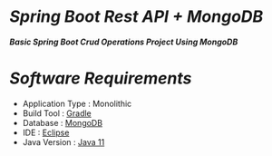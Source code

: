 # _Spring Boot Rest API + MongoDB_

_**Basic Spring Boot Crud Operations Project Using MongoDB**_

# _Software Requirements_
* Application Type : Monolithic
* Build Tool : [Gradle](https://spring.io/guides/gs/gradle/)
* Database : [MongoDB](https://www.mongodb.com/try/download/community)
* IDE : [Eclipse](https://www.eclipse.org/downloads/)
* Java Version : [Java 11](https://www.oracle.com/in/java/technologies/javase/jdk11-archive-downloads.html)
